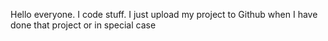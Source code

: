Hello everyone.
I code stuff. I just upload my project to Github when I have done that project or in special case

<!---
tuanbinh8/tuanbinh8 is a ✨ special ✨ repository because its `README.md` (this file) appears on your GitHub profile.
You can click the Preview link to take a look at your changes.
--->
